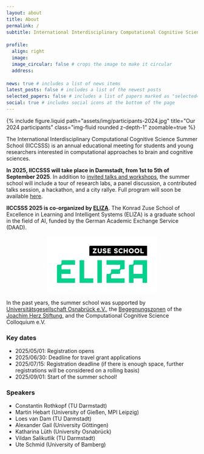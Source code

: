 ```yaml
---
layout: about
title: About
permalink: /
subtitle: International Interdisciplinary Computational Cognitive Science Summer School

profile:
  align: right
  image:
  image_circular: false # crops the image to make it circular
  address:

news: true # includes a list of news items
latest_posts: false # includes a list of the newest posts
selected_papers: false # includes a list of papers marked as "selected={true}"
social: true # includes social icons at the bottom of the page
---
```


<div class="row mt-3">
    <div class="col-sm mt-3 mt-md-0">
        {% include figure.liquid path="assets/img/participants-2024.jpg" title="Our 2024 participants" class="img-fluid rounded z-depth-1" zoomable=true %}
    </div>
</div>

The International Interdisciplinary Computational Cognitive Science Summer School (IICCSSS) is an annual educational meeting for students and young researchers interested in computational approaches to brain and cognitive sciences.

**In 2025, IICCSSS will take place in Darmstadt, from 1st to 5th of September 2025**. In addition to [invited talks and workshops](/speakers/), the summer school will include a tour of research labs, a panel discussion, a contributed talks session, a hackathon, and a city rallye. Full program will soon be available [here](/program/).

**IICCSSS 2025 is co-organized by [ELIZA](https://www.tu-darmstadt.de/forschen/forschungsfelder/information_intelligence_ii/eliza/eliza.en.jsp)**. The Konrad Zuse School of Excellence in Learning and Intelligent Systems (ELIZA) is a graduate school in the field of AI, funded by the German Academic Exchange Service (DAAD).

<div style="text-align: center;">
  <a href="https://www.tu-darmstadt.de/forschen/forschungsfelder/information_intelligence_ii/eliza/eliza.en.jsp" target="_blank" rel="noopener noreferrer">
    <img src="assets/img/eliza_logo.svg" alt="ELIZA" height="150">
  </a>
</div>

In the past years, the summer school was supported by [Universitätsgesellschaft Osnabrück e.V.](https://www.uni-osnabrueck.de/universitaet/foerderung-und-sponsoring/kreis-der-foerderer/universitaetsgesellschaft/), the [Begegnungszonen](https://www.joachim-herz-stiftung.de/was-wir-tun/naturwissenschaften-begreifen/wissenschaftlicher-nachwuchs/begegnungszonen) of the [Joachim Herz Stiftung](https://www.joachim-herz-stiftung.de/en), and the Computational Cognitive Science Colloquium e.V.

### Key dates

- 2025/05/01: Registration opens
- 2025/06/30: Deadline for travel grant applications
- 2025/07/15: Registration deadline (if there is enough space, further registrations will be considered on a rolling basis)
- 2025/09/01: Start of the summer school!

### Speakers

- Constantin Rothkopf (TU Darmstadt)
- Martin Hebart (University of Gießen, MPI Leipzig)
- Loes van Dam (TU Darmstadt)
- Alexander Gail (University Göttingen)
- Katharina Lüth (University Osnabrück)
- Vildan Salikutlik (TU Darmstadt)
- Ute Schmid (University of Bamberg)
